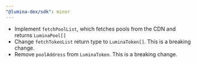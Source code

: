 ```yaml
---
"@lumina-dex/sdk": minor
---
```


- Implement `fetchPoolList`, which fetches pools from the CDN and returns `LuminaPool[]`
- Change `fetchTokenList` return type to `LuminaToken[]`. This is a breaking change.
- Remove `poolAddress` from `LuminaToken`. This is a breaking change.

